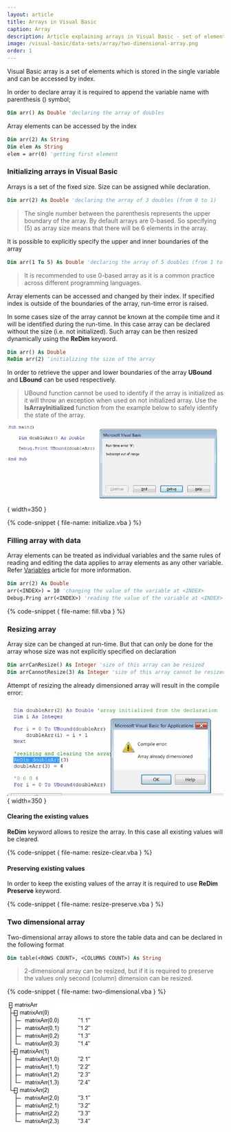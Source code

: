 ```yaml
---
layout: article
title: Arrays in Visual Basic
caption: Array
description: Article explaining arrays in Visual Basic - set of elements which stored in the single variable and can be accessed by index
image: /visual-basic/data-sets/array/two-dimensional-array.png
order: 1
---
```

Visual Basic array is a set of elements which is stored in the single variable and can be accessed by index.

In order to declare array it is required to append the variable name with parenthesis () symbol;

~~~ vb
Dim arr() As Double 'declaring the array of doubles
~~~

Array elements can be accessed by the index

~~~ vb
Dim arr(2) As String
Dim elem As String
elem = arr(0) 'getting first element
~~~

### Initializing arrays in Visual Basic

Arrays is a set of the fixed size. Size can be assigned while declaration.

~~~ vb
Dim arr(2) As Double 'declaring the array of 3 doubles (from 0 to 1)
~~~

> The single number between the parenthesis represents the upper boundary of the array. By default arrays are 0-based. So specifying (5) as array size means that there will be 6 elements in the array.

It is possible to explicitly specify the upper and inner boundaries of the array

~~~ vb
Dim arr(1 To 5) As Double 'declaring the array of 5 doubles (from 1 to 5)
~~~

> It is recommended to use 0-based array as it is a common practice across different programming languages.

Array elements can be accessed and changed by their index. If specified index is outside of the boundaries of the array, run-time error is raised.

In some cases size of the array cannot be known at the compile time and it will be identified during the run-time. In this case array can be declared without the size (i.e. not initialized). Such array can be then resized dynamically using the **ReDim** keyword.

~~~ vb
Dim arr() As Double
ReDim arr(2) 'initializing the size of the array
~~~

In order to retrieve the upper and lower boundaries of the array **UBound** and **LBound** can be used respectively.

> UBound function cannot be used to identify if the array is initialized as it will throw an exception when used on not initialized array. Use the **IsArrayInitialized** function from the example below to safely identify the state of the array.

![Run-time error 9: subscript out of range while reading the upper boundary of uninitialized array](subscript-out-of-range.png){ width=350 }

{% code-snippet { file-name: initialize.vba } %}

### Filling array with data

Array elements can be treated as individual variables and the same rules of reading and editing the data applies to array elements as any other variable. Refer [Variables](visual-basic/variables) article for more information.

~~~ vb
Dim arr(2) As Double
arr(<INDEX>) = 10 'changing the value of the variable at <INDEX>
Debug.Pring arr(<INDEX>) 'reading the value of the variable at <INDEX>
~~~

{% code-snippet { file-name: fill.vba } %}

### Resizing array

Array size can be changed at run-time. But that can only be done for the array whose size was not explicitly specified on declaration

~~~ vb
Dim arrCanResize() As Integer 'size of this array can be resized
Dim arrCannotResize(3) As Integer 'size of this array cannot be resized
~~~

Attempt of resizing the already dimensioned array will result in the compile error:

![Compile error: Array already dimensioned](array-already-dimensioned.png){ width=350 }

#### Clearing the existing values

**ReDim** keyword allows to resize the array. In this case all existing values will be cleared.

{% code-snippet { file-name: resize-clear.vba } %}

#### Preserving existing values

In order to keep the existing values of the array it is required to use **ReDim Preserve** keyword.

{% code-snippet { file-name: resize-preserve.vba } %}

### Two dimensional array

Two-dimensional array allows to store the table data and can be declared in the following format

~~~ vb
Dim table(<ROWS COUNT>, <COLUMNS COUNT>) As String
~~~

> 2-dimensional array can be resized, but if it is required to preserve the values only second (column) dimension can be resized.

{% code-snippet { file-name: two-dimensional.vba } %}

![Values of two-dimensional array (matrixArr) in the Watch window from the code above](two-dimensional-array.png)
